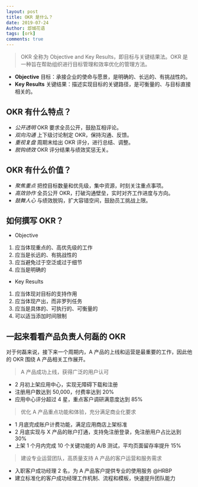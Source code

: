```yaml
---
layout: post
title: OKR 是什么？
date: 2019-07-24
Author: 邶城花语
tags: [ork]
comments: true
---
```

> OKR 全称为 Objective and Key Results，即目标与关键结果法。OKR 是一种旨在帮助组织进行目标管理和效率优化的管理方法。

- **Objective** 目标：承接企业的使命与愿景，是明确的、长远的、有挑战性的。
- **Key Results** 关键结果：描述实现目标的关键路径，是可衡量的、与目标直接相关的。

## OKR 有什么特点？
- *公开透明* OKR 要求全员公开，鼓励互相评论。
- *双向沟通* 上下级讨论制定 OKR，保持沟通、反馈。
- *重视复盘* 周期末给出 OKR 评分，进行总结、调整。
- *脱钩绩效* OKR 评分结果与绩效奖惩无关。
## OKR 有什么价值？
- *聚焦重点* 把控目标数量和优先级，集中资源，时刻关注重点事项。
- *高效协作* 全员公开 OKR，打破沟通壁垒，实时对齐工作进度与方向。
- *鼓舞人心* 与绩效脱钩，扩大容错空间，鼓励员工挑战上限。
## 如何撰写 OKR？
- Objective
1. 应当体现重点的、高优先级的工作
2. 应当是长远的、有挑战性的
3. 应当避免过于空泛或过于细节
4. 应当是明确的
- Key Results
1. 应当体现对目标的支持作用
2. 应当体现产出，而非罗列任务
3. 应当是具体的、可执行的、可衡量的
4. 可以适当添加时间限制

## 一起来看看产品负责人何磊的 OKR

对于何磊来说，接下来一个周期内，A 产品的上线和运营是最重要的工作，因此他的 OKR 围绕 A 产品相关工作展开。

> A 产品成功上线，获得广泛的用户认可
- 2 月初上架应用中心，实现无障碍下载和注册
- 注册用户数达到 50,000，付费率达到 20%
- 应用中心评分超过 4 星，重点客户调研满意度达到 85%
> 优化 A 产品重点功能和体验，充分满足商业化要求
- 1 月底完成账户计费功能，满足应用商店上架标准
- 2 月底实现与 X 产品的账户打通，支持免注册登录，免注册用户占比达到 30%
- 上架 1 个月内完成 10 个关键功能的 A/B 测试，平均页面留存率提升 15%
> 建设专业运营团队，高质量支持 A 产品的客户运营和服务需求
- 入职客户成功经理 2 名，为 A 产品客户提供专业的使用服务 @HRBP
- 建立标准化的客户成功经理工作机制、流程和模板，快速提升团队能力